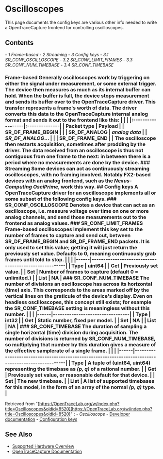 # Oscilloscopes
This page documents the config keys are various other info needed to write a OpenTraceCapture frontend for controlling oscilloscopes.
## Contents
\- *1 Frame-based* \- *2 Streaming* \- *3 Config keys* \- *3.1 SR_CONF_OSCILLOSCOPE* \- *3.2 SR_CONF_LIMIT_FRAMES* \- *3.3 SR_CONF_NUM_TIMEBASE* \- *3.4 SR_CONF_TIMEBASE*
### Frame-based Generally oscilloscopes work by triggering on either the signal under measurement, or some external trigger. The device then measures as much as its internal buffer can hold. When the buffer is full, the device stops measurement and sends its buffer over to the OpenTraceCapture driver. This transfer represents a frame's worth of data. The driver converts this data to the OpenTraceCapture internal analog format and sends it out to the frontend like this: | | | |:------------------|:--------------| | Packet type | Payload | | SR_DF_FRAME_BEGIN | | | SR_DF_ANALOG | *analog data* | | *SR_DF_ANALOG*... | | | SR_DF_FRAME_END | | The oscilloscope then restarts acquisition, sometimes after prodding by the driver. The data received from an oscilloscope is thus not contiguous from one frame to the next: in between there is a period where no measurements are done by the device. ### Streaming Some devices can act as continuously streaming oscilloscopes, with no framing involved. Notably FX2-based devices with an analog frontend, such as the *Nexus-Computing OsciPrime*, work this way. ## Config keys A OpenTraceCapture driver for an oscilloscope implements all or some subset of the following config keys. ### SR_CONF_OSCILLOSCOPE Denotes a device that can act as an oscilloscope, i.e. measure voltage over time on one or more analog channels, and send those measurements out to the frontend as analog values. ### SR_CONF_LIMIT_FRAMES Frame-based oscilloscopes implement this key set to the number of frames to capture and send out, between SR_DF_FRAME_BEGIN and SR_DF_FRAME_END packets. It is only used to set this value; getting it will just return the previously set value. Defaults to 0, meaning continuously grab frames until told to stop. | | | |------|------------------------------------------------------| | Type | uint64 | | Get | Previously set value. | | Set | Number of frames to capture (default 0 = unlimited.) | | List | NA | ### SR_CONF_NUM_TIMEBASE The number of divisions an oscilloscope has across its horizontal (time) axis. This corresponds to the areas marked off by the vertical lines on the graticule of the device's display. Even on headless oscilloscopes, this concept still exists; for example the SR_CONF_TIMEBASE setting is meaningless without this number. | | | |------|---------------------------------| | Type | int32 | | Get | Static number, fixed per model. | | Set | NA | | List | NA | ### SR_CONF_TIMEBASE The duration of sampling a single horizontal (time) division during acquisition. The number of divisions is returned by SR_CONF_NUM_TIMEBASE, so multiplying that number by this duration gives a measure of the effective samplerate of a single frame. | | | |------|----------------------------------------------------------------------------------------------------| | Type | A tuple of (uint64, uint64) representing the timebase as *(p, q)* of a rational number. | | Get | Previously set value, or reasonable default for that device. | | Set | The new timebase. | | List | A list of supported timebases for this model, in the form of an array of the normal *(p, q)* type. |
Retrieved from "[https://OpenTraceLab.org/w/index.php?title=Oscilloscopes&oldid=8520](https://OpenTraceLab.org/w/index.php?title=Oscilloscopes&oldid=8520)"
: \- *Oscilloscope* \- [Developer documentation](https://OpenTraceLab.org/w/index.php?title=Category:Developer_documentation&action=edit&redlink=1 "Category:Developer documentation \(page does not exist\)") \- [Configuration keys](https://OpenTraceLab.org/w/index.php?title=Category:Configuration_keys&action=edit&redlink=1 "Category:Configuration keys \(page does not exist\)")
## See Also
- [Supported Hardware Overview](../supported-hardware.md)
- [OpenTraceCapture Documentation](../../opentracecapture/overview.md)
